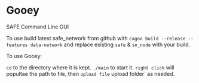 # Gooey
SAFE Command Line GUI 

To use build latest safe_network from github with `cagoo build --release --features data-network` and replace existing `safe` & `sn_node` with your build.


 To use Gooey:
 
 `cd` to the directory where it is kept.
`./main` to start it.
`right click` will popultae the path to file, then `upload file` upload folder` as needed.


